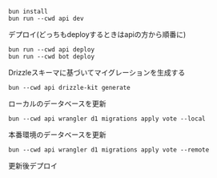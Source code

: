 ```
bun install
bun run --cwd api dev
```

デプロイ(どっちもdeployするときはapiの方から順番に)

```
bun run --cwd api deploy
bun run --cwd bot deploy
```

Drizzleスキーマに基づいてマイグレーションを生成する

```
bun --cwd api drizzle-kit generate
```

ローカルのデータベースを更新

```
bun --cwd api wrangler d1 migrations apply vote --local
```

本番環境のデータベースを更新

```
bun --cwd api wrangler d1 migrations apply vote --remote
```

更新後デプロイ